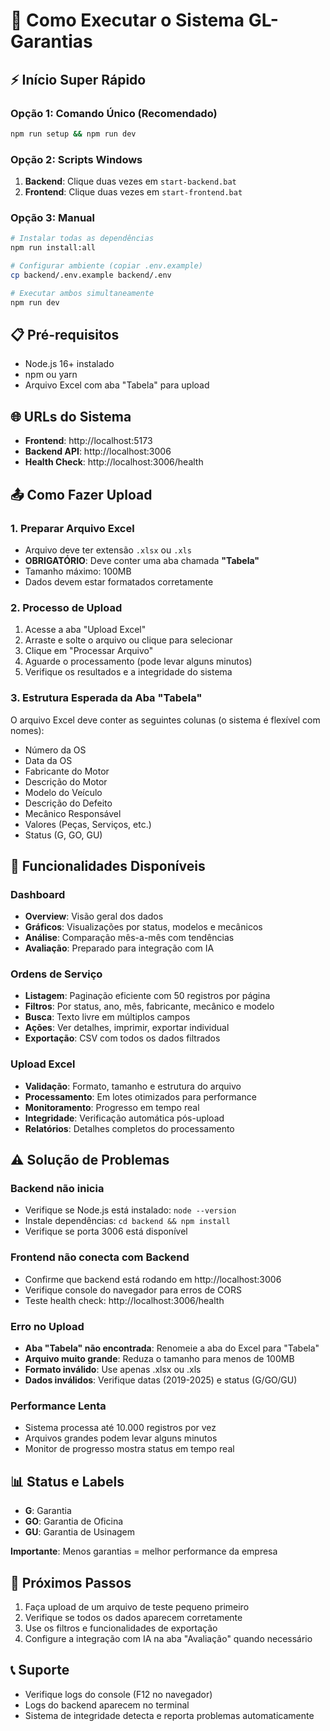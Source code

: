 # 🚀 Como Executar o Sistema GL-Garantias

## ⚡ Início Super Rápido

### Opção 1: Comando Único (Recomendado)
```bash
npm run setup && npm run dev
```

### Opção 2: Scripts Windows
1. **Backend**: Clique duas vezes em `start-backend.bat`
2. **Frontend**: Clique duas vezes em `start-frontend.bat`

### Opção 3: Manual
```bash
# Instalar todas as dependências
npm run install:all

# Configurar ambiente (copiar .env.example)
cp backend/.env.example backend/.env

# Executar ambos simultaneamente
npm run dev
```

## 📋 Pré-requisitos
- Node.js 16+ instalado
- npm ou yarn
- Arquivo Excel com aba "Tabela" para upload

## 🌐 URLs do Sistema
- **Frontend**: http://localhost:5173
- **Backend API**: http://localhost:3006
- **Health Check**: http://localhost:3006/health

## 📤 Como Fazer Upload

### 1. Preparar Arquivo Excel
- Arquivo deve ter extensão `.xlsx` ou `.xls`
- **OBRIGATÓRIO**: Deve conter uma aba chamada **"Tabela"**
- Tamanho máximo: 100MB
- Dados devem estar formatados corretamente

### 2. Processo de Upload
1. Acesse a aba "Upload Excel"
2. Arraste e solte o arquivo ou clique para selecionar
3. Clique em "Processar Arquivo"
4. Aguarde o processamento (pode levar alguns minutos)
5. Verifique os resultados e a integridade do sistema

### 3. Estrutura Esperada da Aba "Tabela"
O arquivo Excel deve conter as seguintes colunas (o sistema é flexível com nomes):
- Número da OS
- Data da OS
- Fabricante do Motor
- Descrição do Motor
- Modelo do Veículo
- Descrição do Defeito
- Mecânico Responsável
- Valores (Peças, Serviços, etc.)
- Status (G, GO, GU)

## 🔧 Funcionalidades Disponíveis

### Dashboard
- **Overview**: Visão geral dos dados
- **Gráficos**: Visualizações por status, modelos e mecânicos
- **Análise**: Comparação mês-a-mês com tendências
- **Avaliação**: Preparado para integração com IA

### Ordens de Serviço
- **Listagem**: Paginação eficiente com 50 registros por página
- **Filtros**: Por status, ano, mês, fabricante, mecânico e modelo
- **Busca**: Texto livre em múltiplos campos
- **Ações**: Ver detalhes, imprimir, exportar individual
- **Exportação**: CSV com todos os dados filtrados

### Upload Excel
- **Validação**: Formato, tamanho e estrutura do arquivo
- **Processamento**: Em lotes otimizados para performance
- **Monitoramento**: Progresso em tempo real
- **Integridade**: Verificação automática pós-upload
- **Relatórios**: Detalhes completos do processamento

## ⚠️ Solução de Problemas

### Backend não inicia
- Verifique se Node.js está instalado: `node --version`
- Instale dependências: `cd backend && npm install`
- Verifique se porta 3006 está disponível

### Frontend não conecta com Backend
- Confirme que backend está rodando em http://localhost:3006
- Verifique console do navegador para erros de CORS
- Teste health check: http://localhost:3006/health

### Erro no Upload
- **Aba "Tabela" não encontrada**: Renomeie a aba do Excel para "Tabela"
- **Arquivo muito grande**: Reduza o tamanho para menos de 100MB
- **Formato inválido**: Use apenas .xlsx ou .xls
- **Dados inválidos**: Verifique datas (2019-2025) e status (G/GO/GU)

### Performance Lenta
- Sistema processa até 10.000 registros por vez
- Arquivos grandes podem levar alguns minutos
- Monitor de progresso mostra status em tempo real

## 📊 Status e Labels
- **G**: Garantia
- **GO**: Garantia de Oficina  
- **GU**: Garantia de Usinagem

**Importante**: Menos garantias = melhor performance da empresa

## 🎯 Próximos Passos
1. Faça upload de um arquivo de teste pequeno primeiro
2. Verifique se todos os dados aparecem corretamente
3. Use os filtros e funcionalidades de exportação
4. Configure a integração com IA na aba "Avaliação" quando necessário

## 📞 Suporte
- Verifique logs do console (F12 no navegador)
- Logs do backend aparecem no terminal
- Sistema de integridade detecta e reporta problemas automaticamente